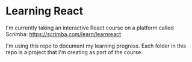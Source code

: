 # Learning React

I'm currently taking an interactive React course on a platform called Scrimba: https://scrimba.com/learn/learnreact

I'm using this repo to document my learning progress. Each folder in this repo is a project that I'm creating as part of the course.
